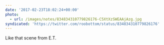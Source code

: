 ```yaml
---
date: '2017-02-23T18:02:24+00:00'
photo:
  - url: /images/notes/834834310779826176-C5XtXzSWEAAjAzg.jpg
syndicated: 'https://twitter.com/roobottom/status/834834310779826176'
---
```

Like that scene from E.T. 
